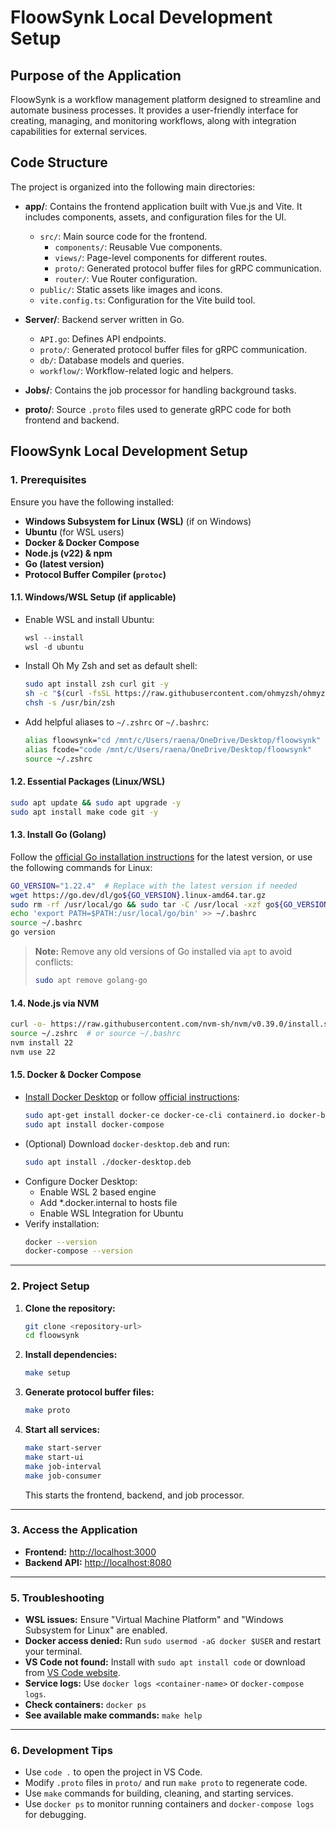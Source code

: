# FloowSynk Local Development Setup

## Purpose of the Application
FloowSynk is a workflow management platform designed to streamline and automate business processes. It provides a user-friendly interface for creating, managing, and monitoring workflows, along with integration capabilities for external services.

## Code Structure
The project is organized into the following main directories:

- **app/**: Contains the frontend application built with Vue.js and Vite. It includes components, assets, and configuration files for the UI.
  - `src/`: Main source code for the frontend.
    - `components/`: Reusable Vue components.
    - `views/`: Page-level components for different routes.
    - `proto/`: Generated protocol buffer files for gRPC communication.
    - `router/`: Vue Router configuration.
  - `public/`: Static assets like images and icons.
  - `vite.config.ts`: Configuration for the Vite build tool.

- **Server/**: Backend server written in Go.
  - `API.go`: Defines API endpoints.
  - `proto/`: Generated protocol buffer files for gRPC communication.
  - `db/`: Database models and queries.
  - `workflow/`: Workflow-related logic and helpers.

- **Jobs/**: Contains the job processor for handling background tasks.

- **proto/**: Source `.proto` files used to generate gRPC code for both frontend and backend.


## FloowSynk Local Development Setup

### 1. Prerequisites

Ensure you have the following installed:
- **Windows Subsystem for Linux (WSL)** (if on Windows)
- **Ubuntu** (for WSL users)
- **Docker & Docker Compose**
- **Node.js (v22) & npm**
- **Go (latest version)**
- **Protocol Buffer Compiler (`protoc`)**

#### 1.1. Windows/WSL Setup (if applicable)
- Enable WSL and install Ubuntu:
  ```powershell
  wsl --install
  wsl -d ubuntu
  ```
- Install Oh My Zsh and set as default shell:
  ```bash
  sudo apt install zsh curl git -y
  sh -c "$(curl -fsSL https://raw.githubusercontent.com/ohmyzsh/ohmyzsh/master/tools/install.sh)"
  chsh -s /usr/bin/zsh
  ```
- Add helpful aliases to `~/.zshrc` or `~/.bashrc`:
  ```bash
  alias floowsynk="cd /mnt/c/Users/raena/OneDrive/Desktop/floowsynk"
  alias fcode="code /mnt/c/Users/raena/OneDrive/Desktop/floowsynk"
  source ~/.zshrc
  ```


#### 1.2. Essential Packages (Linux/WSL)
```bash
sudo apt update && sudo apt upgrade -y
sudo apt install make code git -y
```

#### 1.3. Install Go (Golang)

Follow the [official Go installation instructions](https://go.dev/doc/install) for the latest version, or use the following commands for Linux:

```bash
GO_VERSION="1.22.4"  # Replace with the latest version if needed
wget https://go.dev/dl/go${GO_VERSION}.linux-amd64.tar.gz
sudo rm -rf /usr/local/go && sudo tar -C /usr/local -xzf go${GO_VERSION}.linux-amd64.tar.gz
echo 'export PATH=$PATH:/usr/local/go/bin' >> ~/.bashrc
source ~/.bashrc
go version
```

> **Note:** Remove any old versions of Go installed via `apt` to avoid conflicts:
> ```bash
> sudo apt remove golang-go
> ```


#### 1.4. Node.js via NVM
```bash
curl -o- https://raw.githubusercontent.com/nvm-sh/nvm/v0.39.0/install.sh | bash
source ~/.zshrc  # or source ~/.bashrc
nvm install 22
nvm use 22
```


#### 1.5. Docker & Docker Compose
- [Install Docker Desktop](https://www.docker.com/products/docker-desktop) or follow [official instructions](https://docs.docker.com/engine/install/ubuntu/#install-using-the-repository):
  ```bash
  sudo apt-get install docker-ce docker-ce-cli containerd.io docker-buildx-plugin docker-compose-plugin
  sudo apt install docker-compose
  ```
- (Optional) Download `docker-desktop.deb` and run:
  ```bash
  sudo apt install ./docker-desktop.deb
  ```
- Configure Docker Desktop:
  - Enable WSL 2 based engine
  - Add *.docker.internal to hosts file
  - Enable WSL Integration for Ubuntu
- Verify installation:
  ```bash
  docker --version
  docker-compose --version
  ```

---

### 2. Project Setup

1. **Clone the repository:**
   ```bash
   git clone <repository-url>
   cd floowsynk
   ```

2. **Install dependencies:**
   ```bash
   make setup
   ```

3. **Generate protocol buffer files:**
   ```bash
   make proto
   ```

4. **Start all services:**
   ```bash
   make start-server
   make start-ui
   make job-interval
   make job-consumer
   ```
   This starts the frontend, backend, and job processor.

---

### 3. Access the Application

- **Frontend:** [http://localhost:3000](http://localhost:3000)
- **Backend API:** [http://localhost:8080](http://localhost:8080)

---

### 5. Troubleshooting

- **WSL issues:** Ensure "Virtual Machine Platform" and "Windows Subsystem for Linux" are enabled.
- **Docker access denied:** Run `sudo usermod -aG docker $USER` and restart your terminal.
- **VS Code not found:** Install with `sudo apt install code` or download from [VS Code website](https://code.visualstudio.com/).
- **Service logs:** Use `docker logs <container-name>` or `docker-compose logs`.
- **Check containers:** `docker ps`
- **See available make commands:** `make help`

---

### 6. Development Tips

- Use `code .` to open the project in VS Code.
- Modify `.proto` files in `proto/` and run `make proto` to regenerate code.
- Use `make` commands for building, cleaning, and starting services.
- Use `docker ps` to monitor running containers and `docker-compose logs` for debugging.
